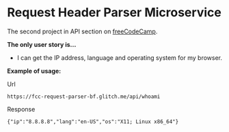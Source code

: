 # Request Header Parser Microservice

The second project in API section on [freeCodeCamp](https://www.freecodecamp.org/challenges/request-header-parser-microservice).

**The only user story is...**

* I can get the IP address, language and operating system for my browser.

**Example of usage:**

Url
```
https://fcc-request-parser-bf.glitch.me/api/whoami
```

Response
```
{"ip":"8.8.8.8","lang":"en-US","os":"X11; Linux x86_64"}
```
